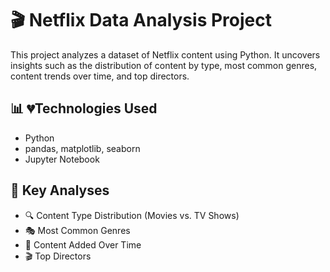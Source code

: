 
# 🎬 Netflix Data Analysis Project

This project analyzes a dataset of Netflix content using Python. It uncovers insights such as the distribution of content by type, most common genres, content trends over time, and top directors.

## 📊 💔Technologies Used
- Python
- pandas, matplotlib, seaborn
- Jupyter Notebook

## 📁 Key Analyses
- 🔍 Content Type Distribution (Movies vs. TV Shows)
- 🎭 Most Common Genres
- 📅 Content Added Over Time
- 🎬 Top Directors



